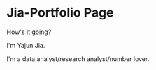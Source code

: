 # Jia-Portfolio Page

How's it going?

I'm Yajun Jia.

I'm a data analyst/research analyst/number lover.
